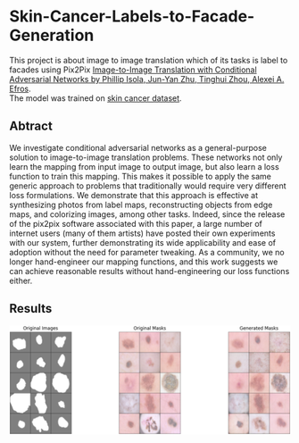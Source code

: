 # Skin-Cancer-Labels-to-Facade-Generation
This project is about image to image translation which of its tasks is label to facades using Pix2Pix [Image-to-Image Translation with Conditional Adversarial Networks by Phillip Isola, Jun-Yan Zhu, Tinghui Zhou, Alexei A. Efros](https://arxiv.org/abs/1611.07004v3).<br>
The model was trained on [skin cancer dataset](https://www.kaggle.com/datasets/surajghuwalewala/ham1000-segmentation-and-classification).<br> 
<h2>Abtract</h2>
We investigate conditional adversarial networks as a general-purpose solution to image-to-image translation problems. These networks not only learn the mapping from input image to output image, but also learn a loss function to train this mapping. This makes it possible to apply the same generic approach to problems that traditionally would require very different loss formulations. We demonstrate that this approach is effective at synthesizing photos from label maps, reconstructing objects from edge maps, and colorizing images, among other tasks. Indeed, since the release of the pix2pix software associated with this paper, a large number of internet users (many of them artists) have posted their own experiments with our system, further demonstrating its wide applicability and ease of adoption without the need for parameter tweaking. As a community, we no longer hand-engineer our mapping functions, and this work suggests we can achieve reasonable results without hand-engineering our loss functions either.<br>
<h2>Results</h2>
<img decoding="async" src="https://github.com/Asem-Saber/Skin-Cancer-Labels-to-Facade-Generation/blob/main/model%20results.png" alt="" />
